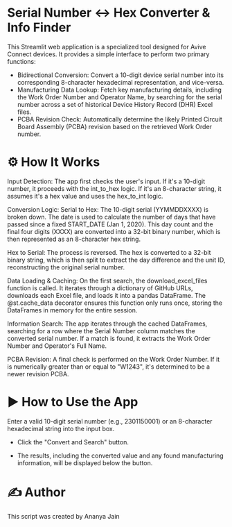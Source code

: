 # Serial Number ↔ Hex Converter & Info Finder
This Streamlit web application is a specialized tool designed for Avive Connect devices. It provides a simple interface to perform two primary functions:
>
- Bidirectional Conversion: Convert a 10-digit device serial number into its corresponding 8-character hexadecimal representation, and vice-versa.
- Manufacturing Data Lookup: Fetch key manufacturing details, including the Work Order Number and Operator Name, by searching for the serial number across a set of historical Device History Record (DHR) Excel files.
- PCBA Revision Check: Automatically determine the likely Printed Circuit Board Assembly (PCBA) revision based on the retrieved Work Order number.

# ⚙️ How It Works
Input Detection: The app first checks the user's input. If it's a 10-digit number, it proceeds with the int_to_hex logic. If it's an 8-character string, it assumes it's a hex value and uses the hex_to_int logic.
>
Conversion Logic:
Serial to Hex: The 10-digit serial (YYMMDDXXXX) is broken down. The date is used to calculate the number of days that have passed since a fixed START_DATE (Jan 1, 2020). This day count and the final four digits (XXXX) are converted into a 32-bit binary number, which is then represented as an 8-character hex string.
>
Hex to Serial: The process is reversed. The hex is converted to a 32-bit binary string, which is then split to extract the day difference and the unit ID, reconstructing the original serial number.
>
Data Loading & Caching: On the first search, the download_excel_files function is called. It iterates through a dictionary of GitHub URLs, downloads each Excel file, and loads it into a pandas DataFrame. The @st.cache_data decorator ensures this function only runs once, storing the DataFrames in memory for the entire session.
>
Information Search: The app iterates through the cached DataFrames, searching for a row where the Serial Number column matches the converted serial number. If a match is found, it extracts the Work Order Number and Operator's Full Name.
>
PCBA Revision: A final check is performed on the Work Order Number. If it is numerically greater than or equal to "W1243", it's determined to be a newer revision PCBA.
>
# ▶️ How to Use the App
Enter a valid 10-digit serial number (e.g., 2301150001) or an 8-character hexadecimal string into the input box.
>
- Click the "Convert and Search" button.
>
- The results, including the converted value and any found manufacturing information, will be displayed below the button.

# ✍️ Author
This script was created by Ananya Jain
